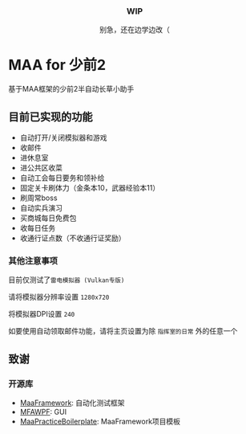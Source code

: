 <div align="center">

 ### WIP
 别急，还在边学边改（
 
 </div>

# MAA for 少前2 

基于MAA框架的少前2半自动长草小助手


## 目前已实现的功能

- 自动打开/关闭模拟器和游戏
- 收邮件
- 进休息室
- 进公共区收菜
- 自动工会每日要务和领补给
- 固定关卡刷体力（金条本10，武器经验本11）
- 刷周常boss
- 自动实兵演习
- 买商城每日免费包
- 收每日任务
- 收通行证点数（不收通行证奖励）

### 其他注意事项

目前仅测试了`雷电模拟器 (Vulkan专版)`

请将模拟器分辨率设置 `1280x720`

将模拟器DPI设置 `240`

如要使用自动领取邮件功能，请将主页设置为除 `指挥室的日常` 外的任意一个

## 致谢

### 开源库

- [MaaFramework](https://github.com/MaaAssistantArknights/MaaFramework): 自动化测试框架
- [MFAWPF](https://github.com/SweetSmellFox/MFAWPF): GUI
- [MaaPracticeBoilerplate](https://github.com/MaaXYZ/MaaPracticeBoilerplate): MaaFramework项目模板
 
